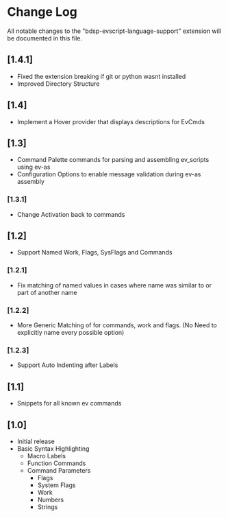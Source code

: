 # Change Log

All notable changes to the "bdsp-evscript-language-support" extension will be documented in this file.

## [1.4.1]

- Fixed the extension breaking if git or python wasnt installed
- Improved Directory Structure

## [1.4]

- Implement a Hover provider that displays descriptions for EvCmds

## [1.3]

- Command Palette commands for parsing and assembling ev_scripts using ev-as
- Configuration Options to enable message validation during ev-as assembly

### [1.3.1]

- Change Activation back to commands

## [1.2]

- Support Named Work, Flags, SysFlags and Commands

### [1.2.1]

- Fix matching of named values in cases where name was similar to or part of another name

### [1.2.2]

- More Generic Matching of for commands, work and flags. (No Need to explicitly name every possible option)

### [1.2.3]

- Support Auto Indenting after Labels

## [1.1]

- Snippets for all known ev commands

## [1.0]

- Initial release
- Basic Syntax Highlighting
  - Macro Labels
  - Function Commands
  - Command Parameters
    - Flags
    - System Flags
    - Work
    - Numbers
    - Strings
